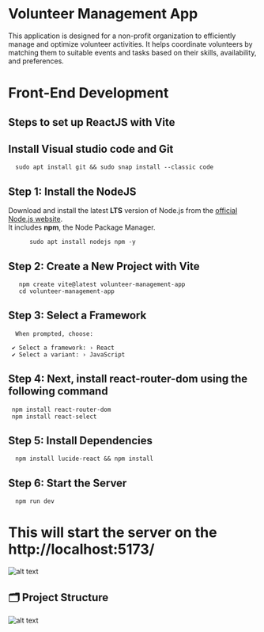 # Volunteer Management App
This application is designed for a non-profit organization to efficiently manage and optimize volunteer activities. It helps coordinate volunteers by matching them to suitable events and tasks based on their skills, availability, and preferences.

# Front-End Development
## Steps to set up ReactJS with Vite

## Install Visual studio code and Git 
     
      sudo apt install git && sudo snap install --classic code

## Step 1: Install the NodeJS
Download and install the latest **LTS** version of Node.js from the [official Node.js website](https://nodejs.org/).  
It includes **npm**, the Node Package Manager.      
       
          sudo apt install nodejs npm -y
          

## Step 2: Create a New Project with Vite

   
       npm create vite@latest volunteer-management-app
       cd volunteer-management-app
    
## Step 3: Select a Framework
      When prompted, choose:

     ✔ Select a framework: › React  
     ✔ Select a variant: › JavaScript

## Step 4: Next, install react-router-dom using the following command
     npm install react-router-dom
     npm install react-select

## Step 5: Install Dependencies
   
      npm install lucide-react && npm install


## Step 6: Start the Server
     
      npm run dev

# This will start the server on the http://localhost:5173/

![alt text](https://github.com/group-08-fullstack/volunteer-management-app/blob/main/default-page.png)


## 🗂️ Project Structure
![alt text](https://github.com/group-08-fullstack/volunteer-management-app/blob/main/tree-structure.png)



